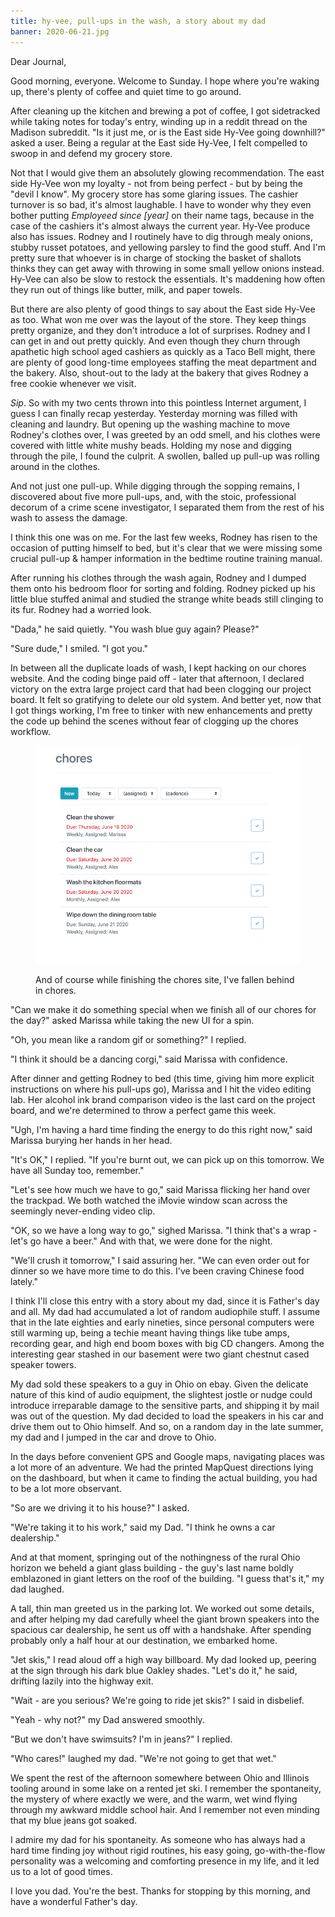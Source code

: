 ```yaml
---
title: hy-vee, pull-ups in the wash, a story about my dad
banner: 2020-06-21.jpg
---
```


Dear Journal,

Good morning, everyone.  Welcome to Sunday.  I hope where you're
waking up, there's plenty of coffee and quiet time to go around.

After cleaning up the kitchen and brewing a pot of coffee, I got
sidetracked while taking notes for today's entry, winding up in a
reddit thread on the Madison subreddit.  "Is it just me, or is the
East side Hy-Vee going downhill?" asked a user.  Being a regular at
the East side Hy-Vee, I felt compelled to swoop in and defend my
grocery store.

Not that I would give them an absolutely glowing recommendation.  The
east side Hy-Vee won my loyalty - not from being perfect - but by
being the "devil I know".  My grocery store has some glaring issues.
The cashier turnover is so bad, it's almost laughable.  I have to
wonder why they even bother putting _Employeed since \[year\]_ on
their name tags, because in the case of the cashiers it's almost
always the current year.  Hy-Vee produce also has issues.  Rodney and
I routinely have to dig through mealy onions, stubby russet potatoes,
and yellowing parsley to find the good stuff.  And I'm pretty sure
that whoever is in charge of stocking the basket of shallots thinks
they can get away with throwing in some small yellow onions instead.
Hy-Vee can also be slow to restock the essentials.  It's maddening how
often they run out of things like butter, milk, and paper towels.

But there are also plenty of good things to say about the East side
Hy-Vee as too.  What won me over was the layout of the store.  They
keep things pretty organize, and they don't introduce a lot of
surprises.  Rodney and I can get in and out pretty quickly.  And even
though they churn through apathetic high school aged cashiers as
quickly as a Taco Bell might, there are plenty of good long-time
employees staffing the meat department and the bakery.  Also,
shout-out to the lady at the bakery that gives Rodney a free cookie
whenever we visit.

_Sip_.  So with my two cents thrown into this pointless Internet
argument, I guess I can finally recap yesterday.  Yesterday morning
was filled with cleaning and laundry.  But opening up the washing
machine to move Rodney's clothes over, I was greeted by an odd smell,
and his clothes were covered with little white mushy beads.  Holding
my nose and digging through the pile, I found the culprit.  A swollen,
balled up pull-up was rolling around in the clothes.

And not just one pull-up.  While digging through the sopping remains,
I discovered about five more pull-ups, and, with the stoic,
professional decorum of a crime scene investigator, I separated them
from the rest of his wash to assess the damage.

I think this one was on me.  For the last few weeks, Rodney has risen
to the occasion of putting himself to bed, but it's clear that we were
missing some crucial pull-up & hamper information in the bedtime
routine training manual.

After running his clothes through the wash again, Rodney and I dumped
them onto his bedroom floor for sorting and folding.  Rodney picked up
his little blue stuffed animal and studied the strange white beads
still clinging to its fur.  Rodney had a worried look.

"Dada," he said quietly.  "You wash blue guy again?  Please?"

"Sure dude," I smiled.  "I got you."

In between all the duplicate loads of wash, I kept hacking on our
chores website.  And the coding binge paid off - later that afternoon,
I declared victory on the extra large project card that had been
clogging our project board.  It felt so gratifying to delete our old
system.  And better yet, now that I got things working, I'm free to
tinker with new enhancements and pretty the code up behind the scenes
without fear of clogging up the chores workflow.

<figure>
  <a href="/images/chores-final.png">
    <img alt="chores final" src="/images/chores-final.png"/>
  </a>
  <figcaption>
    <p>And of course while finishing the chores site, I've fallen
behind in chores.</p>
  </figcaption>
</figure>

"Can we make it do something special when we finish all of our chores
for the day?" asked Marissa while taking the new UI for a spin.

"Oh, you mean like a random gif or something?" I replied.

"I think it should be a dancing corgi," said Marissa with confidence.

After dinner and getting Rodney to bed (this time, giving him more
explicit instructions on where his pull-ups go), Marissa and I hit the
video editing lab.  Her alcohol ink brand comparison video is the last
card on the project board, and we're determined to throw a perfect
game this week.

"Ugh, I'm having a hard time finding the energy to do this right now,"
said Marissa burying her hands in her head.

"It's OK," I replied.  "If you're burnt out, we can pick up on this
tomorrow.  We have all Sunday too, remember."

"Let's see how much we have to go," said Marissa flicking her hand
over the trackpad.  We both watched the iMovie window scan across the
seemingly never-ending video clip.

"OK, so we have a long way to go," sighed Marissa.  "I think that's a
wrap - let's go have a beer."  And with that, we were done for the
night.

"We'll crush it tomorrow," I said assuring her.  "We can even order
out for dinner so we have more time to do this.  I've been craving
Chinese food lately."

I think I'll close this entry with a story about my dad, since it is
Father's day and all.  My dad had accumulated a lot of random
audiophile stuff.  I assume that in the late eighties and early
nineties, since personal computers were still warming up, being a
techie meant having things like tube amps, recording gear, and high
end boom boxes with big CD changers.  Among the interesting gear
stashed in our basement were two giant chestnut cased speaker towers.

My dad sold these speakers to a guy in Ohio on ebay.  Given the
delicate nature of this kind of audio equipment, the slightest jostle
or nudge could introduce irreparable damage to the sensitive parts,
and shipping it by mail was out of the question.  My dad decided to
load the speakers in his car and drive them out to Ohio himself.  And
so, on a random day in the late summer, my dad and I jumped in the car
and drove to Ohio.

In the days before convenient GPS and Google maps, navigating places
was a lot more of an adventure.  We had the printed MapQuest
directions lying on the dashboard, but when it came to finding the
actual building, you had to be a lot more observant.

"So are we driving it to his house?" I asked.

"We're taking it to his work," said my Dad.  "I think he owns a car
dealership."

And at that moment, springing out of the nothingness of the rural Ohio
horizon we beheld a giant glass building - the guy's last name boldly
emblazoned in giant letters on the roof of the building.  "I guess
that's it," my dad laughed.

A tall, thin man greeted us in the parking lot.  We worked out some
details, and after helping my dad carefully wheel the giant brown
speakers into the spacious car dealership, he sent us off with a
handshake.  After spending probably only a half hour at our
destination, we embarked home.

"Jet skis," I read aloud off a high way billboard.  My dad looked up,
peering at the sign through his dark blue Oakley shades.  "Let's do
it," he said, drifting lazily into the highway exit.

"Wait - are you serious?  We're going to ride jet skis?" I said in
disbelief.

"Yeah - why not?" my Dad answered smoothly.

"But we don't have swimsuits?  I'm in jeans?" I replied.

"Who cares!" laughed my dad.  "We're not going to get that wet."

We spent the rest of the afternoon somewhere between Ohio and Illinois
tooling around in some lake on a rented jet ski.  I remember the
spontaneity, the mystery of where exactly we were, and the warm, wet
wind flying through my awkward middle school hair.  And I remember not
even minding that my blue jeans got soaked.

I admire my dad for his spontaneity.  As someone who has always had a
hard time finding joy without rigid routines, his easy going,
go-with-the-flow personality was a welcoming and comforting presence
in my life, and it led us to a lot of good times.

I love you dad.  You're the best.  Thanks for stopping by this
morning, and have a wonderful Father's day.
